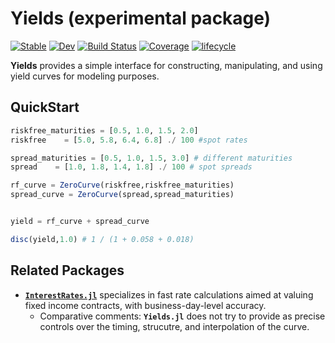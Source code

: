 # Yields (experimental package)

[![Stable](https://img.shields.io/badge/docs-stable-blue.svg)](https://alecloudenback.github.io/Yields.jl/stable)
[![Dev](https://img.shields.io/badge/docs-dev-blue.svg)](https://alecloudenback.github.io/Yields.jl/dev)
[![Build Status](https://github.com/alecloudenback/Yields.jl/workflows/CI/badge.svg)](https://github.com/alecloudenback/Yields.jl/actions)
[![Coverage](https://codecov.io/gh/alecloudenback/Yields.jl/branch/master/graph/badge.svg)](https://codecov.io/gh/alecloudenback/Yields.jl)
[![lifecycle](https://img.shields.io/badge/LifeCycle-Experimental-orange)](https://www.tidyverse.org/lifecycle/)


**Yields** provides a simple interface for constructing, manipulating, and using yield curves for modeling purposes. 

## QuickStart

```julia
riskfree_maturities = [0.5, 1.0, 1.5, 2.0]
riskfree    = [5.0, 5.8, 6.4, 6.8] ./ 100 #spot rates

spread_maturities = [0.5, 1.0, 1.5, 3.0] # different maturities
spread    = [1.0, 1.8, 1.4, 1.8] ./ 100 # spot spreads

rf_curve = ZeroCurve(riskfree,riskfree_maturities)
spread_curve = ZeroCurve(spread,spread_maturities)


yield = rf_curve + spread_curve

disc(yield,1.0) # 1 / (1 + 0.058 + 0.018)
```

## Related Packages 

- [**`InterestRates.jl`**](https://github.com/felipenoris/InterestRates.jl) specializes in fast rate calculations aimed at valuing fixed income contracts, with business-day-level accuracy. 
  - Comparative comments: **`Yields.jl`** does not try to provide as precise controls over the timing, strucutre, and interpolation of the curve.

